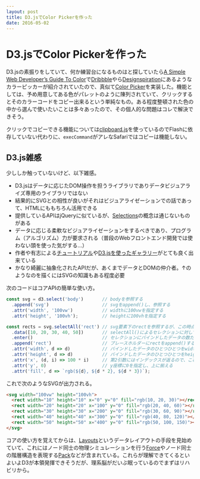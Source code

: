 ```yaml
---
layout: post
title: D3.jsでColor Pickerを作った
date: 2016-05-02
---
```


# D3.jsでColor Pickerを作った

D3.jsの素振りをしていて、何か練習台になるものはと探していたら[A Simple Web Developer’s Guide To Color](https://www.smashingmagazine.com/2016/04/web-developer-guide-color/)で[Dribbble](https://dribbble.com/colors/)やら[Designspiration](http://designspiration.net/)にあるようなカラーピッカーが紹介されていたので、真似て[Color Picker](https://1000ch.github.io/color-picker/)を実装した。機能としては、予め用意してある色がパレットのように陳列されていて、クリックするとそのカラーコードをコピー出来るという単純なもの。ある程度整頓された色の中から選んで使いたいことは多々あったので、その個人的な問題はコレで解決できそう。

クリックでコピーできる機能については[clipboard.js](https://clipboardjs.com/)を使っているのでFlashに依存していない代わりに、`execCommand`がアレなSafariではコピーは機能しない。

## D3.js雑感

少ししか触っていないけど、以下雑感。

- D3.jsはデータに応じたDOM操作を担うライブラリでありデータビジュアライズ専用のライブラリではない
- 結果的にSVGとの相性が良いがそれはビジュアライゼーションでの話であって、HTMLにももちろん活用できる
- 提供しているAPIはjQueryに似ているが、[Selections](https://d3js.org/#selections)の概念は通じないものがある
- データに応じる柔軟なビジュアライゼーションをするべきであり、プログラム（アルゴリズム）力が要求される（普段のWebフロントエンド開発では使わない頭を使った気がする…）
- 作者や有志による[チュートリアル](http://ja.d3js.info/alignedleft/tutorials/d3/)や[D3.jsを使ったギャラリー](https://github.com/mbostock/d3/wiki/Gallery)がとても良く出来ている
- かなり綺麗に抽象化されたAPIだが、あくまでデータとDOMの仲介者。↑のようなのを描くにはSVGの知識もある程度必要

次のコードはコアAPIの簡単な使い方。

```javascript
const svg = d3.select('body')       // bodyを参照する
  .append('svg')                    // svgをappend()し、参照する
  .attr('width', '100vw')           // widthに100vwを指定する
  .attr('height', '100vh');         // heightに100vhを指定する

const rects = svg.selectAll('rect') // svg要素下のrectを参照するが、この時点では何もない
  .data([10, 20, 30, 40, 50])       // selectAll()によるセレクションに対してデータをバインドする
  .enter()                          // セレクションにバインドしたデータの数だけプレースホルダーを作る
  .append('rect')                   // プレースホルダーにrectをappend()する
  .attr('width', d => d)            // バインドしたデータのひとつひとつをwidthに指定する
  .attr('height', d => d)           // バインドしたデータのひとつひとつをheightに指定する
  .attr('x', (d, i) => 100 * i)     // 第2引数にはインデックスが返るので、これを使ってx座標は100ずつずらす
  .attr('y', 0)                     // y座標に0を指定し、上に揃える
  .attr('fill', d => `rgb(${d}, ${d * 2}, ${d * 3})`);
```

これで次のようなSVGが出力される。

```html
<svg width="100vw" height="100vh">
  <rect width="10" height="10" x="0" y="0" fill="rgb(10, 20, 30)"></rect>
  <rect width="20" height="20" x="100" y="0" fill="rgb(20, 40, 60)"></rect>
  <rect width="30" height="30" x="200" y="0" fill="rgb(30, 60, 90)"></rect>
  <rect width="40" height="40" x="300" y="0" fill="rgb(40, 80, 120)"></rect>
  <rect width="50" height="50" x="400" y="0" fill="rgb(50, 100, 150)"></rect>
</svg>
```

コアの使い方を覚えてからは、[Layouts](https://github.com/mbostock/d3/wiki/Layouts)というデータレイアウトの手段を見始めていて、これにはノード同士の物理シミュレーションを行う[Force](https://github.com/mbostock/d3/wiki/Force-Layout)やノード同士の階層構造を表現する[Pack](https://github.com/mbostock/d3/wiki/Pack-Layout)などが含まれている。これらが理解できてくるといよいよD3が本領発揮できそうだが、理系脳がだいぶ眠っているのでまずはリハビリから。
